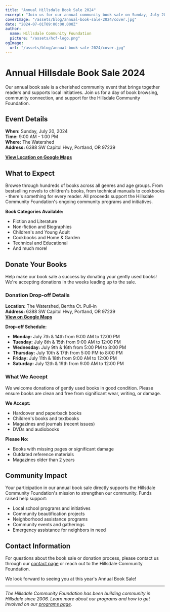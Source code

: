 ```yaml
---
title: "Annual Hillsdale Book Sale 2024"
excerpt: "Join us for our annual community book sale on Sunday, July 20th from 9:00 AM to 1:00 PM at The Watershed. Find great books at amazing prices while supporting local community initiatives."
coverImage: "/assets/blog/annual-book-sale-2024/cover.jpg"
date: "2024-07-01T09:00:00.000Z"
author:
  name: Hillsdale Community Foundation
  picture: "/assets/hcf-logo.png"
ogImage:
  url: "/assets/blog/annual-book-sale-2024/cover.jpg"
---
```


# Annual Hillsdale Book Sale 2024

Our annual book sale is a cherished community event that brings together readers and supports local initiatives. Join us for a day of book browsing, community connection, and support for the Hillsdale Community Foundation.

## Event Details

**When:** Sunday, July 20, 2024  
**Time:** 9:00 AM - 1:00 PM  
**Where:** The Watershed  
**Address:** 6388 SW Capitol Hwy, Portland, OR 97239

[**View Location on Google Maps**](https://maps.app.goo.gl/Mw8MhJgH8MZdLqmg7)

## What to Expect

Browse through hundreds of books across all genres and age groups. From bestselling novels to children's books, from technical manuals to cookbooks - there's something for every reader. All proceeds support the Hillsdale Community Foundation's ongoing community programs and initiatives.

**Book Categories Available:**
- Fiction and Literature
- Non-fiction and Biographies
- Children's and Young Adult
- Cookbooks and Home & Garden
- Technical and Educational
- And much more!

## Donate Your Books

Help make our book sale a success by donating your gently used books! We're accepting donations in the weeks leading up to the sale.

### Donation Drop-off Details

**Location:** The Watershed, Bertha Ct. Pull-in  
**Address:** 6388 SW Capitol Hwy, Portland, OR 97239  
[**View on Google Maps**](https://maps.app.goo.gl/Mw8MhJgH8MZdLqmg7)

**Drop-off Schedule:**
- **Monday:** July 7th & 14th from 9:00 AM to 12:00 PM
- **Tuesday:** July 8th & 15th from 9:00 AM to 12:00 PM  
- **Wednesday:** July 9th & 16th from 5:00 PM to 8:00 PM
- **Thursday:** July 10th & 17th from 5:00 PM to 8:00 PM
- **Friday:** July 11th & 18th from 9:00 AM to 12:00 PM
- **Saturday:** July 12th & 19th from 9:00 AM to 12:00 PM

### What We Accept

We welcome donations of gently used books in good condition. Please ensure books are clean and free from significant wear, writing, or damage.

**We Accept:**
- Hardcover and paperback books
- Children's books and textbooks
- Magazines and journals (recent issues)
- DVDs and audiobooks

**Please No:**
- Books with missing pages or significant damage
- Outdated reference materials
- Magazines older than 2 years

## Community Impact

Your participation in our annual book sale directly supports the Hillsdale Community Foundation's mission to strengthen our community. Funds raised help support:

- Local school programs and initiatives
- Community beautification projects
- Neighborhood assistance programs
- Community events and gatherings
- Emergency assistance for neighbors in need

## Contact Information

For questions about the book sale or donation process, please contact us through our [contact page](/contact) or reach out to the Hillsdale Community Foundation.

We look forward to seeing you at this year's Annual Book Sale!

---

*The Hillsdale Community Foundation has been building community in Hillsdale since 2006. Learn more about our programs and how to get involved on our [programs page](/programs).*